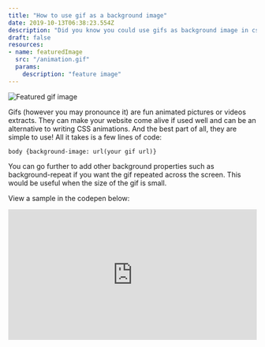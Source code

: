```yaml
---
title: "How to use gif as a background image"
date: 2019-10-13T06:38:23.554Z
description: "Did you know you could use gifs as background image in css?"
draft: false
resources:
- name: featuredImage
  src: "/animation.gif"
  params:
    description: "feature image"
---
```


![Featured gif image](/post/images/animation.gif)

Gifs (however you may pronounce it) are fun animated pictures or videos extracts. They can make your website come alive if used well and can be an alternative to writing CSS animations. And the best part of all, they are simple to use! All it takes is a few lines of code:

```
body {background-image: url(your gif url)}
```

You can go further to add other background properties such as background-repeat if you want the gif repeated across the screen. This would be useful when the size of the gif is small.

View a sample in the codepen below:

<iframe height="265" style="width: 100%;" scrolling="no" title="Gif as background image" src="https://codepen.io/Busayyyo/embed/jOOWzLy?height=265&theme-id=0&default-tab=html,result" frameborder="no" allowtransparency="true" allowfullscreen="true">
  See the Pen <a href='https://codepen.io/Busayyyo/pen/jOOWzLy'>Gif as background image</a> by Busayo
  (<a href='https://codepen.io/Busayyyo'>@Busayyyo</a>) on <a href='https://codepen.io'>CodePen</a>.
</iframe>

